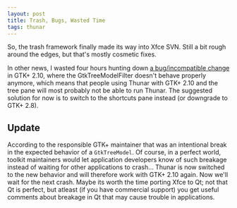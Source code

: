 ```yaml
---
layout: post
title: Trash, Bugs, Wasted Time
tags: thunar
---
```


So, the trash framework finally made its way into Xfce SVN. Still a bit rough around the edges, but that's mostly cosmetic fixes.

In other news, I wasted four hours hunting down <a href="http://bugzilla.gnome.org/show_bug.cgi?id=348953">a bug/incompatible change</a> in GTK+ 2.10, where the GtkTreeModelFilter doesn't behave properly anymore, which means that people using Thunar with GTK+ 2.10 and the tree pane will most probably not be able to run Thunar. The suggested solution for now is to switch to the shortcuts pane instead (or downgrade to GTK+ 2.8).

## Update

According to the responsible GTK+ maintainer that was an intentional break in the expected behavior of a <code>GtkTreeModel</code>. Of course, in a perfect world, toolkit maintainers would let application developers know of such breakage instead of waiting for other applications to crash... Thunar is now switched to the new behavior and will therefore work with GTK+ 2.10 again. Now we'll wait for the next crash. Maybe its worth the time porting Xfce to Qt; not that Qt is perfect, but atleast (if you have commercial support) you get useful comments about breakage in Qt that may cause trouble in applications.
